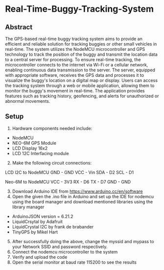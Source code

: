 # Real-Time-Buggy-Tracking-System

## Abstract

The GPS-based real-time buggy tracking system aims to provide an efficient and reliable solution for tracking buggies or other small vehicles in real-time. The system utilizes the NodeMCU microcontroller and GPS technology to track the position of the buggy and transmit the location data to a central server for processing. To ensure real-time tracking, the microcontroller connects to the internet via Wi-Fi or a cellular network, enabling continuous data transmission to the server. The server, equipped with appropriate software, receives the GPS data and processes it to visualize the buggy's location on a digital map or display. Users can access the tracking system through a web or mobile application, allowing them to monitor the buggy's movement in real-time. The application provides features such as tracking history, geofencing, and alerts for unauthorized or abnormal movements.

## Setup

1. Hardware components needed include:
- NodeMCU 
- NEO-6M GPS Module 
- LCD Display 16x2
- LCD 12C Interfacing module

2. Make the following circuit connections:
  
LCD I2C to NodeMCU
GND - GND
VCC - Vin
SDA - D2
SCL - D1

Neo-6M to NodeMCU
VCC - 3V3
RX  - D6
TX  - D7
GND - GND

3. Download Arduino IDE from https://www.arduino.cc/en/software 
4. Open the given the .ino file in Arduino and set up the IDE for nodemcu using the board manager and download mentioned libraries using the library manager
- ArduinoJSON version = 6.21.2
- LiquidCrsytal by Adafruit
- LiquidCrystal I2C by frank de brabander 
- TinyGPS by Mikel Hart
5. After successfully doing the above, change the myssid and mypass to your Network SSID and password respectively.
6. Connect the nodemcu microcontroller to the system 
7. Verify and upload the code
8. Open the serial monitor at baud rate 115200 to see the results

